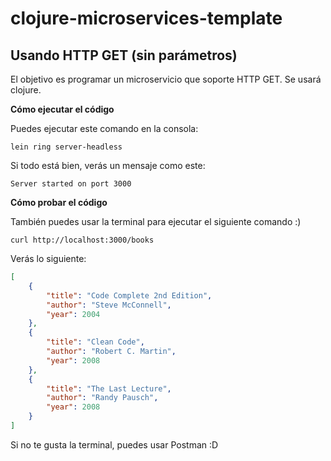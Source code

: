 # clojure-microservices-template
Usando HTTP GET (sin parámetros)
---
El objetivo es programar un microservicio que soporte HTTP GET. Se usará clojure.

**Cómo ejecutar el código** </br>

Puedes ejecutar este comando en la consola:
```
lein ring server-headless
```
Si todo está bien, verás un mensaje como este:
```
Server started on port 3000
```

**Cómo probar el código** </br>

También puedes usar la terminal para ejecutar el siguiente comando :)

```
curl http://localhost:3000/books
```

Verás lo siguiente:
```json
[
    {
        "title": "Code Complete 2nd Edition",
        "author": "Steve McConnell",
        "year": 2004
    },
    {
        "title": "Clean Code",
        "author": "Robert C. Martin",
        "year": 2008
    },
    {
        "title": "The Last Lecture",
        "author": "Randy Pausch",
        "year": 2008
    }
]
```

Si no te gusta la terminal, puedes usar Postman :D
